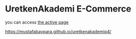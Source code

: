 # UretkenAkademi E-Commerce  

you can access [the active page](https://mustafabaypara.github.io/uretkenakademip4/)  

https://mustafabaypara.github.io/uretkenakademip4/  

